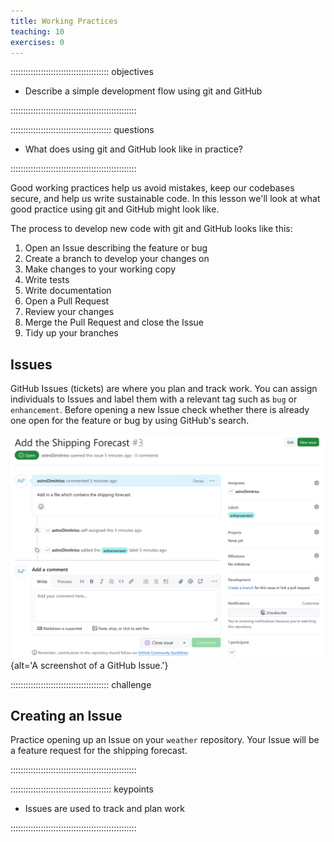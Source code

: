```yaml
---
title: Working Practices
teaching: 10
exercises: 0
---
```


::::::::::::::::::::::::::::::::::::::: objectives

- Describe a simple development flow using git and GitHub

::::::::::::::::::::::::::::::::::::::::::::::::::

:::::::::::::::::::::::::::::::::::::::: questions

- What does using git and GitHub look like in practice?

::::::::::::::::::::::::::::::::::::::::::::::::::

Good working practices help us avoid mistakes,
keep our codebases secure,
and help us write sustainable code.
In this lesson we'll look at what good practice using
git and GitHub might look like.

The process to develop new code with git and GitHub
looks like this:

1. Open an Issue describing the feature or bug
2. Create a branch to develop your changes on
3. Make changes to your working copy
4. Write tests
5. Write documentation
6. Open a Pull Request
7. Review your changes
8. Merge the Pull Request and close the Issue
9. Tidy up your branches

## Issues

GitHub Issues (tickets) are where you plan and track work.
You can assign individuals to Issues and label them with a
relevant tag such as `bug` or `enhancement`.
Before opening a new Issue check whether there is already
one open for the feature or bug by using GitHub's search.

![](fig/github-issue.png){alt='A screenshot of a GitHub Issue.'}

:::::::::::::::::::::::::::::::::::::::  challenge

## Creating an Issue

Practice opening up an Issue on your `weather` repository.
Your Issue will be a feature request for the shipping forecast.

::::::::::::::::::::::::::::::::::::::::::::::::::

:::::::::::::::::::::::::::::::::::::::: keypoints

- Issues are used to track and plan work

::::::::::::::::::::::::::::::::::::::::::::::::::

